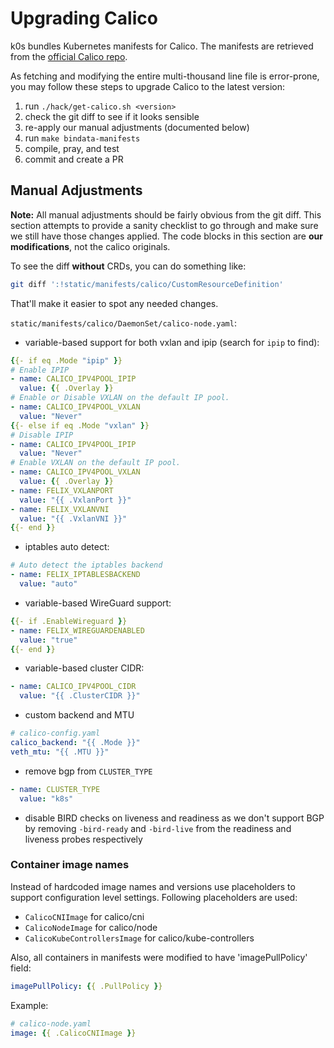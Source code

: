 # Upgrading Calico

k0s bundles Kubernetes manifests for Calico. The manifests are retrieved
from the [official Calico repo](https://github.com/projectcalico/calico/blob/master/manifests/calico.yaml).

As fetching and modifying the entire multi-thousand line file is error-prone,
you may follow these steps to upgrade Calico to the latest version:

1. run `./hack/get-calico.sh <version>`
2. check the git diff to see if it looks sensible
3. re-apply our manual adjustments (documented below)
4. run `make bindata-manifests`
5. compile, pray, and test
6. commit and create a PR

## Manual Adjustments

**Note:** All manual adjustments should be fairly obvious from the git diff.
This section attempts to provide a sanity checklist to go through and make sure
we still have those changes applied. The code blocks in this section are **our modifications**,
not the calico originals.

To see the diff **without** CRDs, you can do something like:

```sh
git diff ':!static/manifests/calico/CustomResourceDefinition'
```

That'll make it easier to spot any needed changes.

`static/manifests/calico/DaemonSet/calico-node.yaml`:

- variable-based support for both vxlan and ipip (search for `ipip` to find):

```yaml
{{- if eq .Mode "ipip" }}
# Enable IPIP
- name: CALICO_IPV4POOL_IPIP
  value: {{ .Overlay }}
# Enable or Disable VXLAN on the default IP pool.
- name: CALICO_IPV4POOL_VXLAN
  value: "Never"
{{- else if eq .Mode "vxlan" }}
# Disable IPIP
- name: CALICO_IPV4POOL_IPIP
  value: "Never"
# Enable VXLAN on the default IP pool.
- name: CALICO_IPV4POOL_VXLAN
  value: {{ .Overlay }}
- name: FELIX_VXLANPORT
  value: "{{ .VxlanPort }}"
- name: FELIX_VXLANVNI
  value: "{{ .VxlanVNI }}"
{{- end }}
```

- iptables auto detect:

```yaml
# Auto detect the iptables backend
- name: FELIX_IPTABLESBACKEND
  value: "auto"
```

- variable-based WireGuard support:

```yaml
{{- if .EnableWireguard }}
- name: FELIX_WIREGUARDENABLED
  value: "true"
{{- end }}
```

- variable-based cluster CIDR:

```yaml
- name: CALICO_IPV4POOL_CIDR
  value: "{{ .ClusterCIDR }}"
```

- custom backend and MTU

```yaml
# calico-config.yaml
calico_backend: "{{ .Mode }}"
veth_mtu: "{{ .MTU }}"
```

- remove bgp from `CLUSTER_TYPE`

```yaml
- name: CLUSTER_TYPE
  value: "k8s"
```

- disable BIRD checks on liveness and readiness as we don't support BGP by removing
`-bird-ready` and `-bird-live` from the readiness and liveness probes respectively

### Container image names

Instead of hardcoded image names and versions use placeholders to support configuration level settings. Following placeholders are used:

- `CalicoCNIImage` for calico/cni
- `CalicoNodeImage` for calico/node
- `CalicoKubeControllersImage` for calico/kube-controllers

Also, all containers in manifests were modified to have 'imagePullPolicy' field:

```yaml
imagePullPolicy: {{ .PullPolicy }}
```

Example:

```yaml
# calico-node.yaml
image: {{ .CalicoCNIImage }}
```
